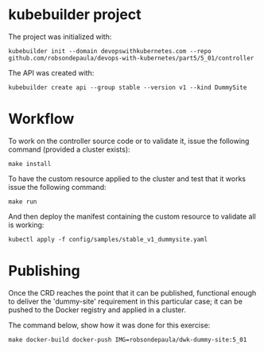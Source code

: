 # kubebuilder project
The project was initialized with:
```
kubebuilder init --domain devopswithkubernetes.com --repo github.com/robsondepaula/devops-with-kubernetes/part5/5_01/controller
```
The API was created with:
```
kubebuilder create api --group stable --version v1 --kind DummySite
```

# Workflow
To work on the controller source code or to validate it, issue the following command (provided a cluster exists):
```
make install
```
To have the custom resource applied to the cluster and test that it works issue the following command:
```
make run
```
And then deploy the manifest containing the custom resource to validate all is working:
```
kubectl apply -f config/samples/stable_v1_dummysite.yaml
```

# Publishing
Once the CRD reaches the point that it can be published, functional enough to deliver the 'dummy-site' requirement in this particular case; it can be pushed to the Docker registry and applied in a cluster.

The command below, show how it was done for this exercise:
```
make docker-build docker-push IMG=robsondepaula/dwk-dummy-site:5_01
```